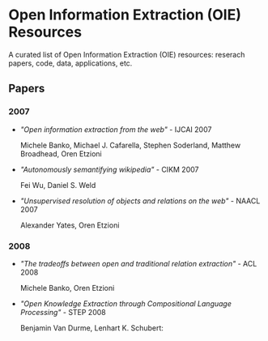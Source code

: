 # Open Information Extraction (OIE) Resources

A curated list of Open Information Extraction (OIE) resources: reserach papers, code, data, applications, etc.

## Papers

### 2007
* *"Open information extraction from the web"* - IJCAI 2007
  
  Michele Banko,  Michael J. Cafarella, Stephen Soderland, Matthew Broadhead, Oren Etzioni
* *"Autonomously semantifying wikipedia"* - CIKM 2007

  Fei Wu, Daniel S. Weld
* *"Unsupervised resolution of objects and relations on the web"* - NAACL 2007

  Alexander Yates, Oren Etzioni
  
### 2008
* *"The tradeoffs between open and traditional relation extraction"* - ACL 2008

  Michele Banko, Oren Etzioni

* *"Open Knowledge Extraction through Compositional Language Processing"* - STEP 2008

  Benjamin Van Durme, Lenhart K. Schubert:
